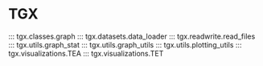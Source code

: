 # TGX

::: tgx.classes.graph
::: tgx.datasets.data_loader
::: tgx.readwrite.read_files
::: tgx.utils.graph_stat
::: tgx.utils.graph_utils
::: tgx.utils.plotting_utils
::: tgx.visualizations.TEA
::: tgx.visualizations.TET